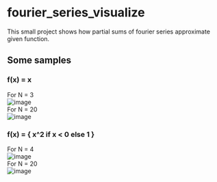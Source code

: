 # fourier_series_visualize
This small project shows how partial sums of fourier series approximate given function.
## Some samples
### f(x) = x
For N = 3 <br>
![image](https://user-images.githubusercontent.com/99137907/209999525-f5494757-5049-4339-bac5-5954e5197843.png) <br>
For N = 20<br>
![image](https://user-images.githubusercontent.com/99137907/209999551-bac9642c-3d9b-45e5-aa0a-2e021bd01cca.png) <br>
### f(x) = { x^2 if x < 0 else 1 }
For N = 4 <br>
![image](https://user-images.githubusercontent.com/99137907/210000414-1c36567b-6d59-4e4e-99d2-bba52d4d5975.png) <br>
For N = 20 <br>
![image](https://user-images.githubusercontent.com/99137907/210000557-c88ee98b-3291-48a7-8d9a-ec9082e7c3c7.png) <br>
